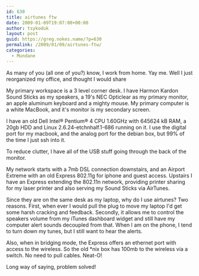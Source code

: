 ```yaml
---
id: 630
title: airtunes ftw
date: 2009-01-09T19:07:00+00:00
author: tsykoduk
layout: post
guid: https://greg.nokes.name/?p=630
permalink: /2009/01/09/airtunes-ftw/
categories:
  - Mundane
---
```

<p>As many of you (all one of you?) know, I work from home. Yay me. Well I just reorganized my office, and thought I would share</p>

<!--more-->

<p>My primary workspace is a 3 level corner desk. I have Harmon Kardon Sound Sticks as my speakers, a 19's <span class="caps">NEC</span> Opticlear as my primary monitor, an apple aluminum keyboard and a mighty mouse. My primary computer is a white MacBook, and it's monitor is my secondary screen.</p>


<p>I have an old Dell Intel&#174; Pentium&#174; 4 <span class="caps">CPU 1</span>.60GHz with  645624 kB <span class="caps">RAM</span>, a 20gb <span class="caps">HDD</span> and Linux 2.6.24-etchnhalf.1-686 running on it. I use the digital port for my macbook, and the analog port for the debian box, but 99% of the time I just ssh into it.</p>


<p>To reduce clutter, I have all of the <span class="caps">USB</span> stuff going through the back of the monitor.</p>


<p>My network starts with a 7mb <span class="caps">DSL</span> connection downstairs, and an Airport Extreme with an old Express 802.11g for iphone and guest access. Upstairs I have an Express extending the 802.11n network, providing printer sharing for my laser printer and also serving my Sound Sticks via AirTunes.</p>


<p>Since they are on the same desk as my laptop, why do I use airtunes? Two reasons. First, when ever I would pull the plug to move my laptop I'd get some harsh cracking and feedback. Secondly, it allows me to control the speakers volume from my iTunes dashboard widget and still have my computer alert sounds decoupled from that. When I am on the phone, I tend to turn down my tunes, but I still want to hear the alerts.</p>


<p>Also, when in bridging mode, the Express offers an ethernet port with access to the wireless. So the old *nix box has 100mb to the wireless via a switch. No need to pull cables. Neat-O!</p>


<p>Long way of saying, problem solved!</p>
